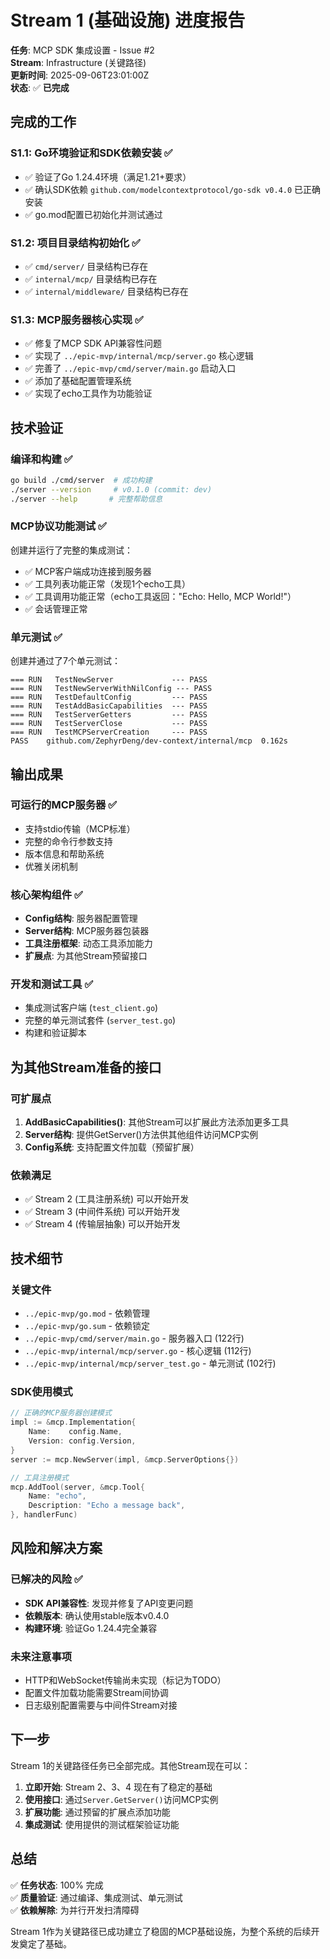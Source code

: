 # Stream 1 (基础设施) 进度报告
**任务**: MCP SDK 集成设置 - Issue #2  
**Stream**: Infrastructure (关键路径)  
**更新时间**: 2025-09-06T23:01:00Z  
**状态**: ✅ **已完成**

## 完成的工作

### S1.1: Go环境验证和SDK依赖安装 ✅
- ✅ 验证了Go 1.24.4环境（满足1.21+要求）
- ✅ 确认SDK依赖 `github.com/modelcontextprotocol/go-sdk v0.4.0` 已正确安装
- ✅ go.mod配置已初始化并测试通过

### S1.2: 项目目录结构初始化 ✅  
- ✅ `cmd/server/` 目录结构已存在
- ✅ `internal/mcp/` 目录结构已存在  
- ✅ `internal/middleware/` 目录结构已存在

### S1.3: MCP服务器核心实现 ✅
- ✅ 修复了MCP SDK API兼容性问题
- ✅ 实现了 `../epic-mvp/internal/mcp/server.go` 核心逻辑
- ✅ 完善了 `../epic-mvp/cmd/server/main.go` 启动入口
- ✅ 添加了基础配置管理系统
- ✅ 实现了echo工具作为功能验证

## 技术验证

### 编译和构建 ✅
```bash
go build ./cmd/server  # 成功构建
./server --version     # v0.1.0 (commit: dev)
./server --help       # 完整帮助信息
```

### MCP协议功能测试 ✅
创建并运行了完整的集成测试：
- ✅ MCP客户端成功连接到服务器
- ✅ 工具列表功能正常（发现1个echo工具）
- ✅ 工具调用功能正常（echo工具返回："Echo: Hello, MCP World!"）
- ✅ 会话管理正常

### 单元测试 ✅
创建并通过了7个单元测试：
```
=== RUN   TestNewServer             --- PASS
=== RUN   TestNewServerWithNilConfig --- PASS  
=== RUN   TestDefaultConfig         --- PASS
=== RUN   TestAddBasicCapabilities  --- PASS
=== RUN   TestServerGetters         --- PASS
=== RUN   TestServerClose           --- PASS
=== RUN   TestMCPServerCreation     --- PASS
PASS	github.com/ZephyrDeng/dev-context/internal/mcp	0.162s
```

## 输出成果

### 可运行的MCP服务器 ✅
- 支持stdio传输（MCP标准）
- 完整的命令行参数支持
- 版本信息和帮助系统
- 优雅关闭机制

### 核心架构组件 ✅
- **Config结构**: 服务器配置管理
- **Server结构**: MCP服务器包装器
- **工具注册框架**: 动态工具添加能力
- **扩展点**: 为其他Stream预留接口

### 开发和测试工具 ✅
- 集成测试客户端 (`test_client.go`)
- 完整的单元测试套件 (`server_test.go`)  
- 构建和验证脚本

## 为其他Stream准备的接口

### 可扩展点
1. **AddBasicCapabilities()**: 其他Stream可以扩展此方法添加更多工具
2. **Server结构**: 提供GetServer()方法供其他组件访问MCP实例
3. **Config系统**: 支持配置文件加载（预留扩展）

### 依赖满足
- ✅ Stream 2 (工具注册系统) 可以开始开发
- ✅ Stream 3 (中间件系统) 可以开始开发  
- ✅ Stream 4 (传输层抽象) 可以开始开发

## 技术细节

### 关键文件
- `../epic-mvp/go.mod` - 依赖管理
- `../epic-mvp/go.sum` - 依赖锁定  
- `../epic-mvp/cmd/server/main.go` - 服务器入口 (122行)
- `../epic-mvp/internal/mcp/server.go` - 核心逻辑 (112行)
- `../epic-mvp/internal/mcp/server_test.go` - 单元测试 (102行)

### SDK使用模式
```go
// 正确的MCP服务器创建模式
impl := &mcp.Implementation{
    Name:    config.Name,
    Version: config.Version,
}
server := mcp.NewServer(impl, &mcp.ServerOptions{})

// 工具注册模式
mcp.AddTool(server, &mcp.Tool{
    Name: "echo",
    Description: "Echo a message back",
}, handlerFunc)
```

## 风险和解决方案

### 已解决的风险 ✅
- **SDK API兼容性**: 发现并修复了API变更问题
- **依赖版本**: 确认使用stable版本v0.4.0
- **构建环境**: 验证Go 1.24.4完全兼容

### 未来注意事项
- HTTP和WebSocket传输尚未实现（标记为TODO）
- 配置文件加载功能需要Stream间协调
- 日志级别配置需要与中间件Stream对接

## 下一步
Stream 1的关键路径任务已全部完成。其他Stream现在可以：

1. **立即开始**: Stream 2、3、4 现在有了稳定的基础
2. **使用接口**: 通过`Server.GetServer()`访问MCP实例
3. **扩展功能**: 通过预留的扩展点添加功能
4. **集成测试**: 使用提供的测试框架验证功能

## 总结
✅ **任务状态**: 100% 完成  
✅ **质量验证**: 通过编译、集成测试、单元测试  
✅ **依赖解除**: 为并行开发扫清障碍  

Stream 1作为关键路径已成功建立了稳固的MCP基础设施，为整个系统的后续开发奠定了基础。